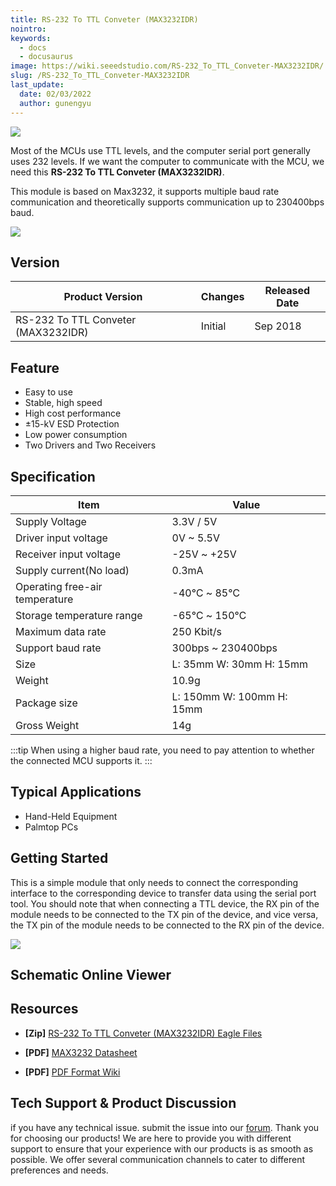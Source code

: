 ```yaml
---
title: RS-232 To TTL Conveter (MAX3232IDR)
nointro:
keywords:
  - docs
  - docusaurus
image: https://wiki.seeedstudio.com/RS-232_To_TTL_Conveter-MAX3232IDR/
slug: /RS-232_To_TTL_Conveter-MAX3232IDR
last_update:
  date: 02/03/2022
  author: gunengyu
---
```


![](https://files.seeedstudio.com/wiki/RS-232_To_TTL_Conveter-MAX3232IDR/img/main.jpg)

Most of the MCUs use TTL levels, and the computer serial port generally uses 232 levels. If we want the computer to communicate with the MCU, we need this **RS-232 To TTL Conveter (MAX3232IDR)**.


This module is based on Max3232, it supports multiple baud rate communication and theoretically supports communication up to 230400bps baud. 


<p style={{}}><a href="https://www.seeedstudio.com/RS-232-To-TTL-Conveter-MAX3232IDR-p-2851.html" target="_blank"><img src="https://files.seeedstudio.com/wiki/Seeed-WiKi/docs/images/300px-Get_One_Now_Banner-ragular.png" /></a></p>


## Version

| Product Version  | Changes                                                                                               | Released Date |
|------------------|-------------------------------------------------------------------------------------------------------|---------------|
| RS-232 To TTL Conveter (MAX3232IDR) | Initial                                                                                               | Sep 2018      |


## Feature 

- Easy to use
- Stable, high speed
- High cost performance
- ±15-kV ESD Protection
- Low power consumption
- Two Drivers and Two Receivers



## Specification

|Item|Value|
|---|---|
|Supply Voltage|3.3V / 5V|
|Driver input voltage|0V ~ 5.5V|
|Receiver input voltage|-25V ~ +25V|
|Supply current(No load)|0.3mA|
|Operating free-air temperature|-40℃ ~ 85℃|
|Storage temperature range|-65℃ ~ 150℃|
|Maximum data rate|250 Kbit/s|
|Support baud rate|300bps ~ 230400bps|
|Size|L: 35mm W: 30mm H: 15mm| 
|Weight|10.9g|
|Package size|L: 150mm W: 100mm H: 15mm|
|Gross Weight|14g|



:::tip
        When using a higher baud rate, you need to pay attention to whether the connected MCU supports it. 
:::

## Typical Applications

- Hand-Held Equipment
- Palmtop PCs

## Getting Started

This is a simple module that only needs to connect the corresponding interface to the corresponding device to transfer data using the serial port tool. You should note that when connecting a TTL device, the RX pin of the module needs to be connected to the TX pin of the device, and vice versa, the TX pin of the module needs to be connected to the RX pin of the device.


![](https://files.seeedstudio.com/wiki/RS-232_To_TTL_Conveter-MAX3232IDR/img/connect.jpg)



## Schematic Online Viewer

<div className="altium-ecad-viewer" data-project-src="https://files.seeedstudio.com/wiki/RS-232_To_TTL_Conveter-MAX3232IDR/res/RS232%20to%20TTL%20Converter%20(MAX3232IDR).zip" style={{borderRadius: '0px 0px 4px 4px', height: 500, borderStyle: 'solid', borderWidth: 1, borderColor: 'rgb(241, 241, 241)', overflow: 'hidden', maxWidth: 1280, maxHeight: 700, boxSizing: 'border-box'}}>
</div>



## Resources

- **[Zip]** [RS-232 To TTL Conveter (MAX3232IDR) Eagle Files](https://files.seeedstudio.com/wiki/RS-232_To_TTL_Conveter-MAX3232IDR/res/RS232%20to%20TTL%20Converter%20(MAX3232IDR).zip)

- **[PDF]** [MAX3232 Datasheet](https://files.seeedstudio.com/wiki/RS-232_To_TTL_Conveter-MAX3232IDR/res/Max3232.pdf)

- **[PDF]** [PDF Format Wiki](https://files.seeedstudio.com/wiki/RS-232_To_TTL_Conveter-MAX3232IDR/res/RS-232_To_TTL_Conveter-MAX3232IDR.pdf)



## Tech Support & Product Discussion
 if you have any technical issue.  submit the issue into our [forum](http://forum.seeedstudio.com/). 
Thank you for choosing our products! We are here to provide you with different support to ensure that your experience with our products is as smooth as possible. We offer several communication channels to cater to different preferences and needs.

<div class="button_tech_support_container">
<a href="https://forum.seeedstudio.com/" class="button_forum"></a> 
<a href="https://www.seeedstudio.com/contacts" class="button_email"></a>
</div>

<div class="button_tech_support_container">
<a href="https://discord.gg/eWkprNDMU7" class="button_discord"></a> 
<a href="https://github.com/Seeed-Studio/wiki-documents/discussions/69" class="button_discussion"></a>
</div>
